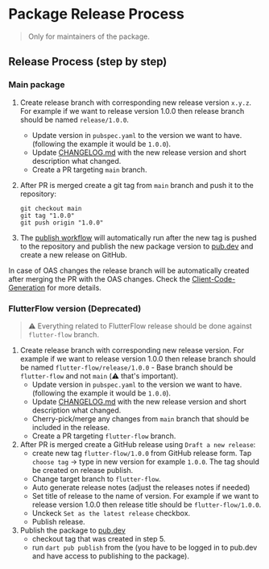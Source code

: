 # Package Release Process

> Only for maintainers of the package.

## Release Process (step by step)

### Main package

1. Create release branch with corresponding new release version `x.y.z`.
   For example if we want to release version 1.0.0 then release branch should be named `release/1.0.0`.
   - Update version in `pubspec.yaml` to the version we want to have. (following the example it would be `1.0.0`).
   - Update [CHANGELOG.md](../../CHANGELOG.md) with the new release version and short description what changed.
   - Create a PR targeting `main` branch.
2. After PR is merged create a git tag from `main` branch and push it to the repository:

   ```shell
   git checkout main
   git tag "1.0.0"
   git push origin "1.0.0"
   ```

3. The [publish workflow](../../.github/workflows/publish.yaml) will automatically run after
   the new tag is pushed to the repository and publish the new package version to
   [pub.dev](https://pub.dev/packages/mistralai_client_dart) and create a new release on GitHub.

In case of OAS changes the release branch will be automatically created after merging the PR with the OAS changes.
Check the [Client-Code-Generation](../contribute/Client-Code-Generation.md) for more details.

### FlutterFlow version (Deprecated)

> :warning: Everything related to FlutterFlow release should be done against `flutter-flow` branch.

1. Create release branch with corresponding new release version. For example if we want to release version 1.0.0 then release branch should be named `flutter-flow/release/1.0.0` - Base branch should be `flutter-flow` and not `main` (:warning: that's important).
   - Update version in `pubspec.yaml` to the version we want to have. (following the example it would be `1.0.0`).
   - Update [CHANGELOG.md](../../CHANGELOG.md) with the new release version and short description what changed.
   - Cherry-pick/merge any changes from `main` branch that should be included in the release.
   - Create a PR targeting `flutter-flow` branch.
2. After PR is merged create a GitHub release using `Draft a new release`:
   - create new tag `flutter-flow/1.0.0` from GitHub release form. Tap `choose tag` -> type in new version for example `1.0.0`. The tag should be created on release publish.
   - Change target branch to `flutter-flow`.
   - Auto generate release notes (adjust the releases notes if needed)
   - Set title of release to the name of version. For example if we want to release version 1.0.0 then release title should be `flutter-flow/1.0.0`.
   - Unckeck `Set as the latest release` checkbox.
   - Publish release.
3. Publish the package to [pub.dev](https://pub.dev)
   - checkout tag that was created in step 5.
   - run `dart pub publish` from the (you have to be logged in to pub.dev and have access to publishing to the package).
